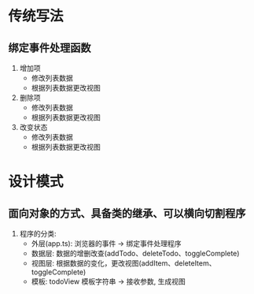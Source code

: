 # 传统写法
## 绑定事件处理函数
   1. 增加项
      - 修改列表数据
      - 根据列表数据更改视图
   2. 删除项
      - 修改列表数据
      - 根据列表数据更改视图
   3. 改变状态
      - 修改列表数据
      - 根据列表数据更改视图


# 设计模式 
## 面向对象的方式、具备类的继承、可以横向切割程序
   1. 程序的分类:
      - 外层(app.ts): 浏览器的事件 -> 绑定事件处理程序
      - 数据层: 数据的增删改查(addTodo、deleteTodo、toggleComplete)
      - 视图层: 根据数据的变化，更改视图(addItem、deleteItem、toggleComplete)
      - 模板: todoView 模板字符串 -> 接收参数, 生成视图


